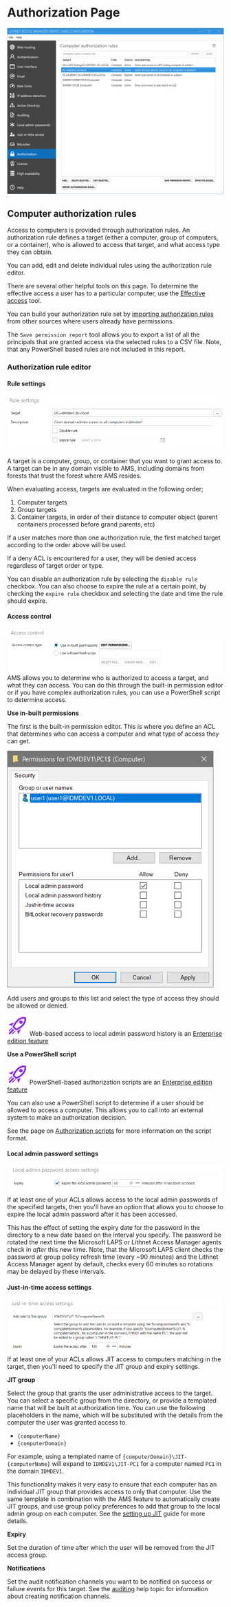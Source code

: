 # Authorization Page

![page\_authz](../../.gitbook/assets/ui-page-authz.png)

## Computer authorization rules

Access to computers is provided through authorization rules. An authorization rule defines a target (either a computer, group of computers, or a container), who is allowed to access that target, and what access type they can obtain.

You can add, edit and delete individual rules using the authorization rule editor.

There are several other helpful tools on this page. To determine the effective access a user has to a particular computer, use the [Effective access](../../app\_pages/Effective-Access-Page/) tool.

You can build your authorization rule set by [importing authorization rules](../../importing/Importing-authorization-rules/) from other sources where users already have permissions.

The `Save permission report` tool allows you to export a list of all the principals that are granted access via the selected rules to a CSV file. Note, that any PowerShell based rules are not included in this report.

### Authorization rule editor

#### Rule settings

![authz\_target](../../.gitbook/assets/ui-page-authz-target-ou.png)

A target is a computer, group, or container that you want to grant access to. A target can be in any domain visible to AMS, including domains from forests that trust the forest where AMS resides.

When evaluating access, targets are evaluated in the following order;

1. Computer targets
2. Group targets
3. Container targets, in order of their distance to computer object (parent containers processed before grand parents, etc)

If a user matches more than one authorization rule, the first matched target according to the order above will be used.

If a deny ACL is encountered for a user, they will be denied access regardless of target order or type.

You can disable an authorization rule by selecting the `disable rule` checkbox. You can also choose to expire the rule at a certain point, by checking the `expire rule` checkbox and selecting the date and time the rule should expire.

#### Access control

![accesscontrol](../../.gitbook/assets/ui-page-authz-accesscontrol-acl.png)\
AMS allows you to determine who is authorized to access a target, and what they can access. You can do this through the built-in permission editor or if you have complex authorization rules, you can use a PowerShell script to determine access.

**Use in-built permissions**

The first is the built-in permission editor. This is where you define an ACL that determines who can access a computer and what type of access they can get.

![editsecurity\_laps](../../.gitbook/assets/ui-page-authz-editsecurity-laps.png)

Add users and groups to this list and select the type of access they should be allowed or denied.

![enterprise\_edition](../../.gitbook/assets/badge-enterprise-edition-rocket.svg) Web-based access to local admin password history is an [Enterprise edition feature](../../docs/app\_pages/Access-Manager-Editions/)

**Use a PowerShell script**

![enterprise\_edition](../../.gitbook/assets/badge-enterprise-edition-rocket.svg) PowerShell-based authorization scripts are an [Enterprise edition feature](../../docs/app\_pages/Access-Manager-Editions/)

You can also use a PowerShell script to determine if a user should be allowed to access a computer. This allows you to call into an external system to make an authorization decision.

See the page on [Authorization scripts](../../getting\_started/Authorization-scripts/) for more information on the script format.

#### Local admin password settings

![authz\_laps](../../.gitbook/assets/ui-page-authz-laps-settings.png)\
If at least one of your ACLs allows access to the local admin passwords of the specified targets, then you'll have an option that allows you to choose to expire the local admin password after it has been accessed.

This has the effect of setting the expiry date for the password in the directory to a new date based on the interval you specify. The password be rotated the next time the Microsoft LAPS or Lithnet Access Manager agents check in _after_ this new time. Note, that the Microsoft LAPS client checks the password at group policy refresh time (every \~90 minutes) and the Lithnet Access Manager agent by default, checks every 60 minutes so rotations may be delayed by these intervals.

#### Just-in-time access settings

![authz\_jit](../../.gitbook/assets/ui-page-authz-jit-settings.png)\
If at least one of your ACLs allows JIT access to computers matching in the target, then you'll need to specify the JIT group and expiry settings.

**JIT group**

Select the group that grants the user administrative access to the target. You can select a specific group from the directory, or provide a templated name that will be built at authorization time. You can use the following placeholders in the name, which will be substituted with the details from the computer the user was granted access to.

* `{computerName}`
* `{computerDomain}`

For example, using a templated name of `{computerDomain}\JIT-{computerName}` will expand to `IDMDEV1\JIT-PC1` for a computer named `PC1` in the domain `IDMDEV1`.

This functionality makes it very easy to ensure that each computer has an individual JIT group that provides access to only that computer. Use the same template in combination with the AMS feature to automatically create JIT groups, and use group policy preferences to add that group to the local admin group on each computer. See the [setting up JIT](../../deploying\_features/Setting-up-JIT-access/) guide for more details.

**Expiry**

Set the duration of time after which the user will be removed from the JIT access group.

**Notifications**

Set the audit notification channels you want to be notified on success or failure events for this target. See the [auditing](../../app\_pages/Auditing-Page/) help topic for information about creating notification channels.
